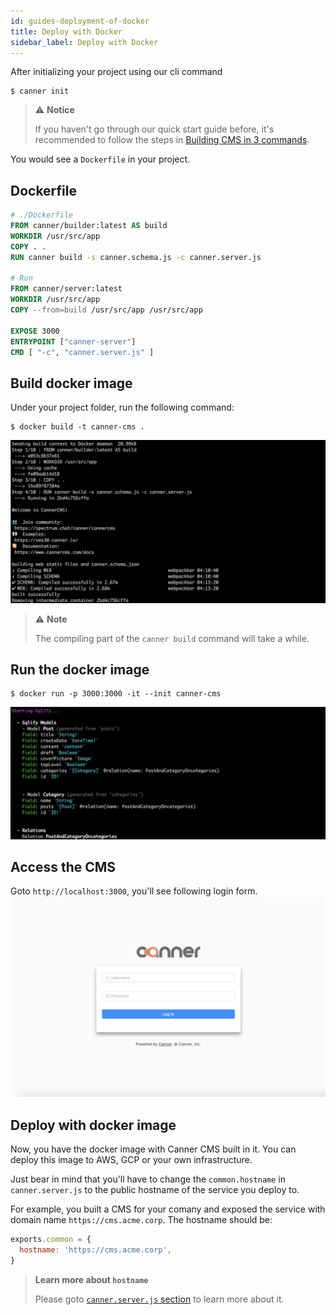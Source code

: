 ```yaml
---
id: guides-deployment-of-docker
title: Deploy with Docker
sidebar_label: Deploy with Docker
---
```


After initializing your project using our cli command

```shell
$ canner init
```

> ⚠︎ **Notice**
>
> If you haven't go through our quick start guide before,
> it's recommended to follow the steps in [Building CMS in 3 commands](./start-quick-3commands).

You would see a `Dockerfile` in your project.

## Dockerfile
```Dockerfile
# ./Dockerfile
FROM canner/builder:latest AS build
WORKDIR /usr/src/app
COPY . .
RUN canner build -s canner.schema.js -c canner.server.js

# Run
FROM canner/server:latest
WORKDIR /usr/src/app
COPY --from=build /usr/src/app /usr/src/app

EXPOSE 3000
ENTRYPOINT ["canner-server"]
CMD [ "-c", "canner.server.js" ]
```

## Build docker image
Under your project folder, run the following command:
```shell
$ docker build -t canner-cms .
```
![docker-build](/docs/assets/docker-build.png)

> ⚠︎ **Note**
>
> The compiling part of the `canner build` command will take a while.

## Run the docker image
```shell
$ docker run -p 3000:3000 -it --init canner-cms
```
![docker-start](/docs/assets/docker-start.png)

## Access the CMS
Goto `http://localhost:3000`, you'll see following login form.
![login-form](/docs/assets/login-form.png)

## Deploy with docker image
Now, you have the docker image with Canner CMS built in it. You can deploy this image to AWS, GCP or your own infrastructure.

Just bear in mind that you'll have to change the `common.hostname` in `canner.server.js` to the public hostname of the service you deploy to.

For example, you built a CMS for your comany and exposed the service with domain name `https://cms.acme.corp`. The hostname should be:

```js
exports.common = {
  hostname: 'https://cms.acme.corp',
}
```

> **Learn more about `hostname`**
>
> Please goto [`canner.server.js` section](./file-canner-server-js#commonhostname-string) to learn more about it.
